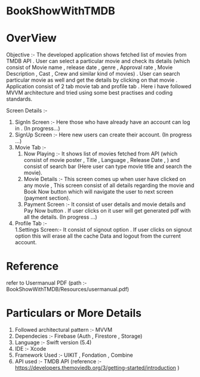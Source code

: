 # BookShowWithTMDB

# OverView
Objective :- 
    The developed application shows fetched list of movies from TMDB API . User can select a particular movie and check its details (which consist of Movie name , release date , genre , Approval rate , Movie Description , Cast , Crew and similar kind of movies) . User can search particular movie as well and get the details by clicking on that movie . Application consist of 2 tab movie tab and profile tab . 
    Here i have followed MVVM architecture and tried using some best practises and coding standards.
  
  
Screen Details :- 
  1. SignIn Screen :- Here those who have already have an account can log in . (In progress...)
  2. SignUp Screen :-  Here new users can create their account.  (In progress ...)
  3. Movie Tab :- 
        1. Now Playing :-  It shows list of movies fetched from API (which consist of movie poster , Title , Language , Release Date , ) and consist of search bar (Here user can type movie title and search the movie).
        2. Movie Details :-  This screen comes up when user have clicked on any movie , This screen consist of all details regarding the movie and Book Now button which will navigate the user to next screen (payment section).
        3. Payment Screen :-  It consist of user details and movie details and Pay Now button . If user clicks on it user will get generated pdf with all the details. (In progress ...)  
  4. Profile Tab :-  
      1.Settings Screen:- It consist of signout option . If user clicks on signout option this will erase all the cache Data and logout from the current account.


# Reference
refer to Usermanual PDF  (path :- BookShowWithTMDB/Resources/usermanual.pdf)


# Particulars or More Details 

1. Followed architectural pattern :- MVVM
2. Dependecies :- Firebase (Auth , Firestore , Storage) 
3. Language :- Swift version (5.4)
4. IDE :- Xcode 
5. Framework Used :- UIKIT , Fondation , Combine 
6. API used :- TMDB API (reference :- https://developers.themoviedb.org/3/getting-started/introduction )

